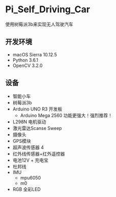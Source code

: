 # Pi_Self_Driving_Car
使用树莓派3b来实现无人驾驶汽车


## 开发环境
* macOS Sierra 10.12.5 
* Python 3.6.1
* OpenCV 3.2.0

## 设备
- 智能小车
- 树莓派3b
- Arduino UNO R3 开发板
    - Arduino Mega 2560 功能更强大！强烈推荐！
- L298N 电机驱动
- 激光雷达Scanse Sweep
- 摄像头
- GPS模块
- 超声波传感器 4
- 红外线传感器+红外遥控器
- 电池12V + 充电宝
- 杜邦线
- IMU
    - mpu6050
    - m0
- RGB 全彩LED   